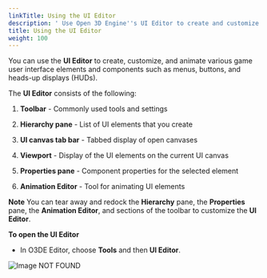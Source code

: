 ```yaml
---
linkTitle: Using the UI Editor
description: ' Use Open 3D Engine''s UI Editor to create and customize various user interface elements and components such as menus, buttons, and heads-up displays. '
title: Using the UI Editor
weight: 100
---
```


You can use the **UI Editor** to create, customize, and animate various game user interface elements and components such as menus, buttons, and heads-up displays (HUDs).

The **UI Editor** consists of the following:

1. **Toolbar** - Commonly used tools and settings

1. **Hierarchy pane** - List of UI elements that you create

1. **UI canvas tab bar** - Tabbed display of open canvases

1. **Viewport** - Display of the UI elements on the current UI canvas

1. **Properties pane** - Component properties for the selected element

1. **Animation Editor** - Tool for animating UI elements

**Note**
You can tear away and redock the **Hierarchy** pane, the **Properties** pane, the **Animation Editor**, and sections of the toolbar to customize the **UI Editor**.

**To open the UI Editor**
+ In O3DE Editor, choose **Tools** and then **UI Editor**.

![Image NOT FOUND](/images/user-guide/interactivity/user-interface/editor/ui-editor-using1.png)
